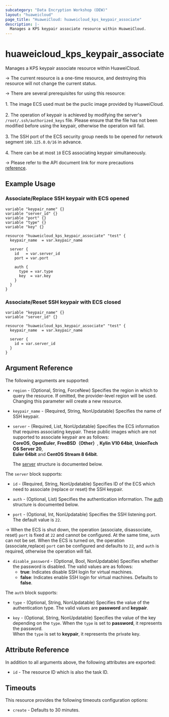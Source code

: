 ```yaml
---
subcategory: "Data Encryption Workshop (DEW)"
layout: "huaweicloud"
page_title: "HuaweiCloud: huaweicloud_kps_keypair_associate"
description: |-
  Manages a KPS keypair associate resource within HuaweiCloud.
---
```


# huaweicloud_kps_keypair_associate

Manages a KPS keypair associate resource within HuaweiCloud.

-> The current resource is a one-time resource, and destroying this resource will not change the current status.

-> There are several prerequisites for using this resource:  
  <br/>1. The image ECS used must be the puclic image provided by HuaweiCloud.  
  <br/>2. The operation of keypair is achieved by modifying the server's `/root/.ssh/authorized_keys` file.
  Please ensure that the file has not been modified before using the keypair, otherwise the operation will fail.  
  <br/>3. The SSH port of the ECS security group needs to be opened for network segment `100.125.0.0/16` in advance.  
  <br/>4. There can be at most `10` ECS associating keypair simultaneously.

-> Please refer to the API document link for more precautions  
  [reference](https://support.huaweicloud.com/intl/en-us/usermanual-dew/dew_01_0071.html).

## Example Usage

### Associate/Replace SSH keypair with ECS opened

```hcl
variable "keypair_name" {}
variable "server_id" {}
variable "port" {}
variable "type" {}
variable "key" {}

resource "huaweicloud_kps_keypair_associate" "test" {
  keypair_name  = var.keypair_name

  server {
    id   = var.server_id
    port = var.port
    
    auth {
      type = var.type
      key  = var.key
    }
  }
}
```

### Associate/Reset SSH keypair with ECS closed

```hcl
variable "keypair_name" {}
variable "server_id" {}

resource "huaweicloud_kps_keypair_associate" "test" {
  keypair_name  = var.keypair_name

  server {
    id = var.server_id
  }
}
```

## Argument Reference

The following arguments are supported:

* `region` - (Optional, String, ForceNew) Specifies the region in which to query the resource.
  If omitted, the provider-level region will be used. Changing this parameter will create a new resource.

* `keypair_name` - (Required, String, NonUpdatable) Specifies the name of SSH keypair.

* `server` - (Required, List, NonUpdatable) Specifies the ECS information that requires associating keypair.
  These public images which are not supported to associate keypair are as follows:  
  **CoreOS**, **OpenEuler**, **FreeBSD（Other）**, **Kylin V10 64bit**, **UnionTech OS Server 20**,  
  **Euler 64bit** and **CentOS Stream 8 64bit**.

  The [server](#kps_server) structure is documented below.

<a name="kps_server"></a>
The `server` block supports:

* `id` - (Required, String, NonUpdatable) Specifies ID of the ECS which need to associate (replace or reset) the SSH keypair.

* `auth` - (Optional, List) Specifies the authentication information.
  The [auth](#server_auth) structure is documented below.

* `port` - (Optional, Int, NonUpdatable) Specifies the SSH listening port. The default value is `22`.

-> When the ECS is shut down, the operation (associate, disassociate, reset) `port` is fixed at `22` and cannot be configured.
At the same time, `auth` can not be set. When the ECS is turned on, the operation (associate,replace) `port` can be configured
and defaults to `22`, and `auth` is required, otherwise the operation will fail.

* `disable_password` - (Optional, Bool, NonUpdatable) Specifies whether the password is disabled.
  The valid values are as follows:  
  + **true**: Indicates disable SSH login for virtual machines.  
  + **false**: Indicates enable SSH login for virtual machines. Defaults to **false**.

<a name="server_auth"></a>
The `auth` block supports:

* `type` - (Optional, String, NonUpdatable) Specifies the value of the authentication type.
  The valid values are **password** and **keypair**.

* `key` - (Optional, String, NonUpdatable) Specifies the value of the key depending on the `type`.
  When the `type` is set to **password**, it represents the password.  
  When the `type` is set to **keypair**, it represents the private key.

## Attribute Reference

In addition to all arguments above, the following attributes are exported:

* `id` - The resource ID which is also the task ID.

## Timeouts

This resource provides the following timeouts configuration options:

* `create` - Defaults to 30 minutes.
